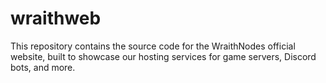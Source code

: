 # wraithweb
This repository contains the source code for the WraithNodes official website, built to showcase our hosting services for game servers, Discord bots, and more.
